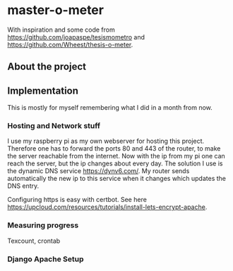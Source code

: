# master-o-meter

With inspiration and some code from https://github.com/joapaspe/tesismometro and https://github.com/Wheest/thesis-o-meter. 


## About the project

## Implementation

This is mostly for myself remembering what I did in a month from now.

### Hosting and Network stuff
I use my raspberry pi as my own webserver for hosting this project. Therefore one has to forward the ports 80 
and 443 of the router, to make the server reachable from the internet. Now with the ip from my pi one can reach the server, but the ip changes about every day. The solution I use is the dynamic DNS service https://dynv6.com/. My router sends automatically the new ip to this service when it changes which updates the DNS entry.

Configuring https is easy with certbot. See here https://upcloud.com/resources/tutorials/install-lets-encrypt-apache.


### Measuring progress
Texcount, crontab

### Django Apache Setup